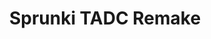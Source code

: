 ---
slug: sprunki-tadc-remake
title: Sprunki TADC Remake
description: "Sprunki TADC Remake is an exciting online game. Play for free directly in your browser!"
icon: /images/popular_mods/Sprunki TADC Remake.png
url: https://wowtbc.net/sprunkin/sprunki-tadc-remake/index.html
previewImage: /images/popular_mods/Sprunki TADC Remake.png
type: popular mods

# SEO配置
seo:
  title: "Sprunki TADC Remake - Play Free Online Game | Fun Browser Games"
  description: "Sprunki TADC Remake - Play this fun online game for free in your browser. No download required!"
  ogImage: "/images/popular_mods/Sprunki TADC Remake.png"
  keywords: "sprunki-tadc-remake, online game, browser game, free game, popular mods game, play online"

videoUrls:
  - https://www.youtube.com/embed/example1
  - https://www.youtube.com/embed/example2

whyPlay:
  title: "Why Play Sprunki TADC Remake?"
  items:
    - "Immersive Gameplay: Sprunki TADC Remake offers an engaging and immersive gaming experience that will keep you entertained for hours"
    - "Challenging Levels: Test your skills with increasingly difficult challenges and obstacles"
    - "Beautiful Graphics: Enjoy stunning visuals and smooth animations that bring the game world to life"
    - "Regular Updates: New content and features are added regularly to keep the game fresh and exciting"
    - "Free to Play: Experience all the fun without spending a penny"
    - "Community Features: Connect with other players, share strategies, and compete for high scores"
    - "Cross-Platform: Play on any device with a web browser, no downloads required"

features:
  title: "Key Features of Sprunki TADC Remake"
  image: "/images/popular_mods/Sprunki TADC Remake.png"
  items:
    - "Intuitive Controls: Easy to learn controls make Sprunki TADC Remake accessible for players of all skill levels"
    - "Multiple Game Modes: Enjoy various gameplay options that provide different challenges and experiences"
    - "Character Customization: Personalize your gaming experience with unique characters and items"
    - "Achievement System: Complete special tasks to earn rewards and recognition"
    - "Leaderboards: Compete with players worldwide and see who can achieve the highest scores"

characteristics:
  title: "Game Characteristics"
  image: "/images/popular_mods/Sprunki TADC Remake.png"
  items:
    - "Genre: Popular mods game with elements of strategy and skill"
    - "Difficulty: Suitable for both casual gamers and those seeking a challenge"
    - "Play Time: Quick sessions or extended gameplay, depending on your preference"
    - "Art Style: Vibrant and engaging visuals that enhance the gaming experience"
    - "Sound Design: Immersive audio that complements the gameplay perfectly"

info: "Sprunki TADC Remake is an exciting online game that offers players a unique and engaging gaming experience. With its intuitive controls, stunning visuals, and challenging gameplay, Sprunki TADC Remake provides hours of entertainment for players of all ages and skill levels. Whether you're looking for a quick gaming session during a break or an extended play session, Sprunki TADC Remake delivers an immersive experience that will keep you coming back for more. The game features multiple levels of increasing difficulty, ensuring that players are constantly challenged as they progress. With regular updates adding new content and features, Sprunki TADC Remake remains fresh and exciting, providing endless entertainment options for its growing community of players."

howToPlayIntro: "Welcome to Sprunki TADC Remake! This guide will walk you through the basics and help you master the game. Whether you're a beginner or looking to improve your skills, these tips and instructions will enhance your gaming experience."

howToPlaySteps:
  - title: "Getting Started"
    description: "Begin your Sprunki TADC Remake adventure by familiarizing yourself with the controls. Use your keyboard or mouse to navigate through the game interface. The tutorial will guide you through the basic mechanics and help you understand the objectives."
  - title: "Understanding the Objectives"
    description: "In Sprunki TADC Remake, your main goal is to progress through levels by completing specific objectives. Each level presents unique challenges that require different strategies and approaches."
  - title: "Mastering the Controls"
    description: "Practice using the controls to improve your precision and reaction time. Sprunki TADC Remake requires quick reflexes and strategic thinking to overcome obstacles and defeat opponents."
  - title: "Utilizing Power-ups"
    description: "Collect power-ups throughout the game to enhance your abilities and overcome difficult challenges. Each power-up offers unique advantages that can be crucial for success."
  - title: "Developing Strategies"
    description: "As you progress in Sprunki TADC Remake, develop effective strategies for different scenarios. Analyze patterns, anticipate challenges, and adapt your approach to maximize your performance."

faq:
  title: "Frequently Asked Questions about Sprunki TADC Remake"
  items:
    - question: "Is Sprunki TADC Remake free to play?"
      answer: "Yes, Sprunki TADC Remake is completely free to play directly in your web browser. No downloads or purchases are required to enjoy the full game experience."
    - question: "Can I play Sprunki TADC Remake on mobile devices?"
      answer: "Yes, Sprunki TADC Remake is optimized for both desktop and mobile play. You can enjoy the game on any device with a web browser and internet connection."
    - question: "Are there any in-game purchases?"
      answer: "While Sprunki TADC Remake is free to play, there may be optional in-game purchases available for cosmetic items or additional features that don't affect core gameplay."
    - question: "How often is Sprunki TADC Remake updated?"
      answer: "The developers regularly update Sprunki TADC Remake with new content, features, and improvements based on player feedback and game performance."
    - question: "Can I play Sprunki TADC Remake offline?"
      answer: "Currently, Sprunki TADC Remake requires an internet connection to play as it's a browser-based online game."
    - question: "Is Sprunki TADC Remake suitable for children?"
      answer: "Yes, Sprunki TADC Remake is designed to be family-friendly and suitable for players of all ages."
    - question: "How do I report bugs or issues?"
      answer: "If you encounter any problems while playing Sprunki TADC Remake, you can report them through the game's support page or contact the developers directly through their website."
    - question: "Still Have Questions?"
      answer: "If you have additional questions about Sprunki TADC Remake that aren't covered in this FAQ, please visit our support center or contact our customer service team for assistance."
---